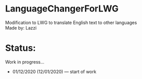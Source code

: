 # LanguageChangerForLWG
Modification to LWG to translate English text to other languages </br>
Made by: Lazzi
# Status:
Work in progress... </br>
<ul> 
  <li> 01/12/2020 (12/01/2020) — start of work </li>
</ul>
